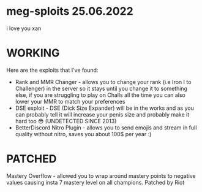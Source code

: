 # meg-sploits 25.06.2022
i love you xan
# **WORKING**

Here are the exploits that I've found:
- Rank and MMR Changer - allows you to change your rank (i.e Iron I to Challenger) in the server so it stays until you change it to something else, if you are struggling to play on Challs all the time you can also lower your MMR to match your preferences
- DSE exploit -  DSE (Dick Size Expander) will be in the works and as you can probably tell it will increase your penis size and probably make it hard too 😳 (UNDETECTED SINCE 2013)
- BetterDiscord Nitro Plugin - allows you to send emojis and stream in full quality without nitro, saves you about 100$ per year :)

# **PATCHED**

Mastery Overflow - allowed you to wrap around mastery points to negative values causing insta 7 mastery level on all champions. Patched by Riot
